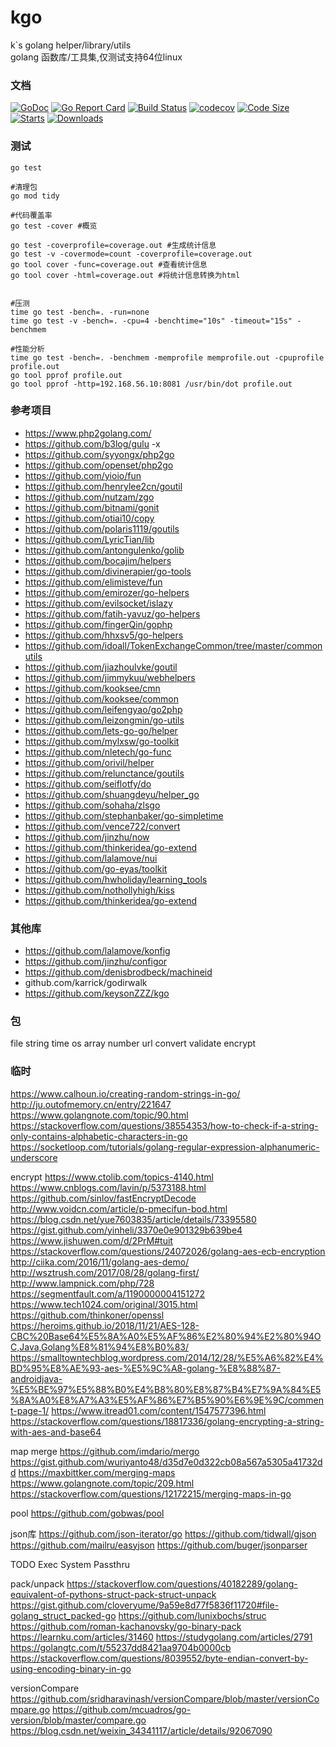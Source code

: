 # kgo
k`s golang helper/library/utils  
golang 函数库/工具集,仅测试支持64位linux

### 文档
[![GoDoc](https://godoc.org/github.com/kakuilan/kgo?status.svg)](https://godoc.org/github.com/kakuilan/kgo)
[![Go Report Card](https://goreportcard.com/badge/github.com/kakuilan/kgo)](https://goreportcard.com/report/github.com/kakuilan/kgo)
[![Build Status](https://travis-ci.org/kakuilan/kgo.svg?branch=master)](https://travis-ci.org/kakuilan/kgo)
[![codecov](https://codecov.io/gh/kakuilan/kgo/branch/master/graph/badge.svg)](https://codecov.io/gh/kakuilan/kgo)
[![Code Size](https://img.shields.io/github/languages/code-size/kakuilan/kgo.svg?style=flat-square)](https://github.com/kakuilan/kgo)
[![Starts](https://img.shields.io/github/stars/kakuilan/kgo.svg)](https://github.com/kakuilan/kgo)
[![Downloads](https://img.shields.io/github/downloads/kakuilan/kgo/total.svg)](https://github.com/kakuilan/kgo/releases)


### 测试
```shell
go test

#清理包
go mod tidy

#代码覆盖率
go test -cover #概览

go test -coverprofile=coverage.out #生成统计信息
go test -v -covermode=count -coverprofile=coverage.out
go tool cover -func=coverage.out #查看统计信息
go tool cover -html=coverage.out #将统计信息转换为html


#压测
time go test -bench=. -run=none
time go test -v -bench=. -cpu=4 -benchtime="10s" -timeout="15s" -benchmem

#性能分析
time go test -bench=. -benchmem -memprofile memprofile.out -cpuprofile profile.out
go tool pprof profile.out
go tool pprof -http=192.168.56.10:8081 /usr/bin/dot profile.out
```

### 参考项目
- https://www.php2golang.com/
- https://github.com/b3log/gulu -x
- https://github.com/syyongx/php2go
- https://github.com/openset/php2go
- https://github.com/yioio/fun
- https://github.com/henrylee2cn/goutil
- https://github.com/nutzam/zgo
- https://github.com/bitnami/gonit
- https://github.com/otiai10/copy
- https://github.com/polaris1119/goutils
- https://github.com/LyricTian/lib
- https://github.com/antongulenko/golib
- https://github.com/bocajim/helpers
- https://github.com/divinerapier/go-tools
- https://github.com/elimisteve/fun
- https://github.com/emirozer/go-helpers
- https://github.com/evilsocket/islazy
- https://github.com/fatih-yavuz/go-helpers
- https://github.com/fingerQin/gophp
- https://github.com/hhxsv5/go-helpers
- https://github.com/idoall/TokenExchangeCommon/tree/master/commonutils
- https://github.com/jiazhoulvke/goutil
- https://github.com/jimmykuu/webhelpers
- https://github.com/kooksee/cmn
- https://github.com/kooksee/common
- https://github.com/leifengyao/go2php
- https://github.com/leizongmin/go-utils
- https://github.com/lets-go-go/helper
- https://github.com/mylxsw/go-toolkit
- https://github.com/nletech/go-func
- https://github.com/orivil/helper
- https://github.com/relunctance/goutils
- https://github.com/seiflotfy/do
- https://github.com/shuangdeyu/helper_go
- https://github.com/sohaha/zlsgo
- https://github.com/stephanbaker/go-simpletime
- https://github.com/vence722/convert
- https://github.com/jinzhu/now
- https://github.com/thinkeridea/go-extend
- https://github.com/lalamove/nui
- https://github.com/go-eyas/toolkit
- https://github.com/hwholiday/learning_tools
- https://github.com/nothollyhigh/kiss
- https://github.com/thinkeridea/go-extend


### 其他库
- https://github.com/lalamove/konfig
- https://github.com/jinzhu/configor
- https://github.com/denisbrodbeck/machineid
- github.com/karrick/godirwalk
- https://github.com/keysonZZZ/kgo

### 包
file
string
time
os
array
number
url
convert
validate
encrypt


### 临时
https://www.calhoun.io/creating-random-strings-in-go/
http://ju.outofmemory.cn/entry/221647
https://www.golangnote.com/topic/90.html
https://stackoverflow.com/questions/38554353/how-to-check-if-a-string-only-contains-alphabetic-characters-in-go
https://socketloop.com/tutorials/golang-regular-expression-alphanumeric-underscore

encrypt
https://www.ctolib.com/topics-4140.html
https://www.cnblogs.com/lavin/p/5373188.html
https://github.com/sinlov/fastEncryptDecode
http://www.voidcn.com/article/p-pmecifun-bod.html
https://blog.csdn.net/yue7603835/article/details/73395580
https://gist.github.com/yinheli/3370e0e901329b639be4
https://www.jishuwen.com/d/2PrM#tuit
https://stackoverflow.com/questions/24072026/golang-aes-ecb-encryption
http://ciika.com/2016/11/golang-aes-demo/
http://wsztrush.com/2017/08/28/golang-first/
http://www.lampnick.com/php/728
https://segmentfault.com/a/1190000004151272
https://www.tech1024.com/original/3015.html
https://github.com/thinkoner/openssl
https://heroims.github.io/2018/11/21/AES-128-CBC%20Base64%E5%8A%A0%E5%AF%86%E2%80%94%E2%80%94OC,Java,Golang%E8%81%94%E8%B0%83/
https://smalltowntechblog.wordpress.com/2014/12/28/%E5%A6%82%E4%BD%95%E8%AE%93-aes-%E5%9C%A8-golang-%E8%88%87-androidjava-%E5%BE%97%E5%88%B0%E4%B8%80%E8%87%B4%E7%9A%84%E5%8A%A0%E8%A7%A3%E5%AF%86%E7%B5%90%E6%9E%9C/comment-page-1/
https://www.itread01.com/content/1547577396.html
https://stackoverflow.com/questions/18817336/golang-encrypting-a-string-with-aes-and-base64

map merge
https://github.com/imdario/mergo
https://gist.github.com/wuriyanto48/d35d7e0d322cb08a567a5305a41732dd
https://maxbittker.com/merging-maps
https://www.golangnote.com/topic/209.html
https://stackoverflow.com/questions/12172215/merging-maps-in-go

pool
https://github.com/gobwas/pool

json库
https://github.com/json-iterator/go
https://github.com/tidwall/gjson
https://github.com/mailru/easyjson
https://github.com/buger/jsonparser

TODO
Exec
System
Passthru

pack/unpack
https://stackoverflow.com/questions/40182289/golang-equivalent-of-pythons-struct-pack-struct-unpack
https://gist.github.com/cloveryume/9a59e8d77f5836f11720#file-golang_struct_packed-go
https://github.com/lunixbochs/struc
https://github.com/roman-kachanovsky/go-binary-pack
https://learnku.com/articles/31460
https://studygolang.com/articles/2791
https://golangtc.com/t/55237dd8421aa9704b0000cb
https://stackoverflow.com/questions/8039552/byte-endian-convert-by-using-encoding-binary-in-go

versionCompare
https://github.com/sridharavinash/versionCompare/blob/master/versionCompare.go
https://github.com/mcuadros/go-version/blob/master/compare.go
https://blog.csdn.net/weixin_34341117/article/details/92067090






